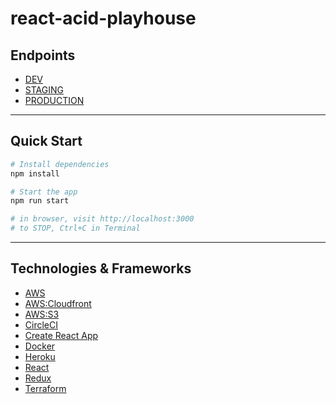 # react-acid-playhouse

## Endpoints

- [DEV]()
- [STAGING]()
- [PRODUCTION]()

---

## Quick Start

```sh
# Install dependencies
npm install

# Start the app
npm run start

# in browser, visit http://localhost:3000
# to STOP, Ctrl+C in Terminal
```

---

## Technologies & Frameworks

- [AWS](https://aws.amazon.com/)
- [AWS:Cloudfront](https://aws.amazon.com/cloudfront/)
- [AWS:S3](https://aws.amazon.com/s3/)
- [CircleCI](https://circleci.com/)
- [Create React App](https://reactjs.org/docs/create-a-new-react-app.html)
- [Docker](https://www.docker.com/)
- [Heroku](https://www.heroku.com/)
- [React](https://reactjs.org/)
- [Redux](https://redux.js.org/)
- [Terraform](https://www.terraform.io/)
